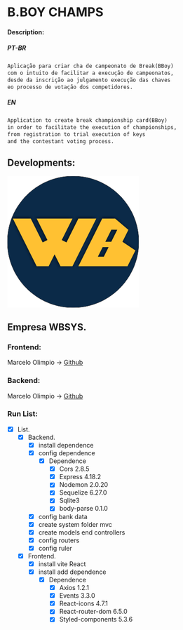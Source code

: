 # B.BOY CHAMPS
#### Description:
##### PT-BR
~~~
Aplicação para criar cha de campeonato de Break(BBoy)
com o intuito de facilitar a execução de campeonatos,
desde da inscrição ao julgamento execução das chaves
eo processo de votação dos competidores. 
~~~ 

##### EN
~~~~
Application to create break championship card(BBoy)
in order to facilitate the execution of championships,
from registration to trial execution of keys
and the contestant voting process.
~~~~
## Developments:
![Empresa WBSYS.](./WBSYS.png)
## Empresa WBSYS.
### Frontend:
Marcelo Olimpio -> [Github](https://github.com/M-DEV77)
### Backend:
Marcelo Olimpio -> [Github](https://github.com/M-DEV77)
### Run List:
- [x] List.
   - [x] Backend.
     - [X] install dependence
     - [x] config dependence
       - [x] Dependence
          - [x] Cors 2.8.5
          - [x] Express 4.18.2
          - [x] Nodemon 2.0.20
          - [x] Sequelize 6.27.0
          - [x] Sqlite3  
          - [X] body-parse 0.1.0

     - [x] config bank data
     - [x] create system folder mvc
     - [x] create models end controllers
     - [x] config routers
     - [x] config ruler 
   - [x] Frontend.
     - [x] install vite React
     - [x] install add dependence 
       - [X] Dependence
          - [x] Axios 1.2.1
          - [x] Events 3.3.0
          - [x] React-icons 4.7.1
          - [x] React-router-dom 6.5.0
          - [x] Styled-components 5.3.6  

